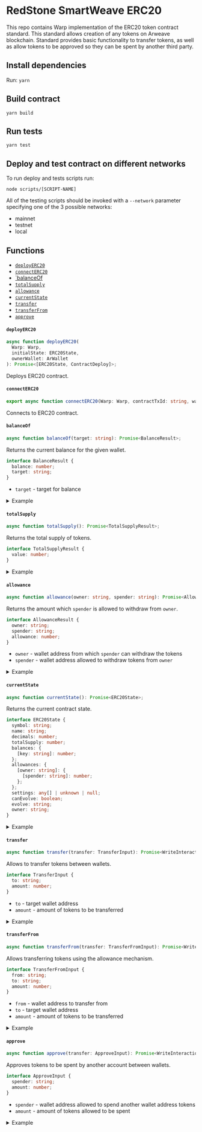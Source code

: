 # RedStone SmartWeave ERC20

This repo contains Warp implementation of the ERC20 token contract standard. This standard allows creation of any tokens on Arweave blockchain. Standard provides basic functionality to transfer tokens, as well as allow tokens to be approved so they can be spent by another third party.

## Install dependencies

Run:
`yarn`

## Build contract

```
yarn build
```

## Run tests

```
yarn test
```

## Deploy and test contract on different networks

To run deploy and tests scripts run:

```
node scripts/[SCRIPT-NAME]
```

All of the testing scripts should be invoked with a `--network` parameter specifying one of the 3 possible networks:

- mainnet
- testnet
- local

## Functions

- [`deployERC20`](#deployERC20)
- [`connectERC20`](#connecterc20)
- [`balanceOf](#balanceof)
- [`totalSupply`](#totalsupply)
- [`allowance`](#allowance)
- [`currentState`](#currentstate)
- [`transfer`](#transfer)
- [`transferFrom`](#transferfrom)
- [`approve`](#approve)

#### `deployERC20`

```typescript
async function deployERC20(
  Warp: Warp,
  initialState: ERC20State,
  ownerWallet: ArWallet
): Promise<[ERC20State, ContractDeploy]>;
```

Deploys ERC20 contract.

#### `connectERC20`

```typescript
export async function connectERC20(Warp: Warp, contractTxId: string, wallet: ArWallet): Promise<ERC20Contract>;
```

Connects to ERC20 contract.

#### `balanceOf`

```typescript
async function balanceOf(target: string): Promise<BalanceResult>;
```

Returns the current balance for the given wallet.

```typescript
interface BalanceResult {
  balance: number;
  target: string;
}
```

- `target` - target for balance

<details>
  <summary>Example</summary>

```typescript
const result = await contract.balanceOf('ADDRESS_ID');
```

</details>

#### `totalSupply`

```typescript
async function totalSupply(): Promise<TotalSupplyResult>;
```

Returns the total supply of tokens.

```typescript
interface TotalSupplyResult {
  value: number;
}
```

<details>
  <summary>Example</summary>

```typescript
const result = await contract.totalSupply();
```

</details>

#### `allowance`

```typescript
async function allowance(owner: string, spender: string): Promise<AllowanceResult>;
```

Returns the amount which `spender` is allowed to withdraw from `owner`.

```typescript
interface AllowanceResult {
  owner: string;
  spender: string;
  allowance: number;
}
```

- `owner` - wallet address from which `spender` can withdraw the tokens
- `spender` - wallet address allowed to withdraw tokens from `owner`

<details>
  <summary>Example</summary>

```typescript
const result = await contract.allowance('OWNER_ADDRESS_ID', 'CONTRACT_ADDRESS_ID');
```

</details>

#### `currentState`

```typescript
async function currentState(): Promise<ERC20State>;
```

Returns the current contract state.

```typescript
interface ERC20State {
  symbol: string;
  name: string;
  decimals: number;
  totalSupply: number;
  balances: {
    [key: string]: number;
  };
  allowances: {
    [owner: string]: {
      [spender: string]: number;
    };
  };
  settings: any[] | unknown | null;
  canEvolve: boolean;
  evolve: string;
  owner: string;
}
```

<details>
  <summary>Example</summary>

```typescript
const result = await contract.currentState();
```

</details>

#### `transfer`

```typescript
async function transfer(transfer: TransferInput): Promise<WriteInteractionResponse | null>;
```

Allows to transfer tokens between wallets.

```typescript
interface TransferInput {
  to: string;
  amount: number;
}
```

- `to` - target wallet address
- `amount` - amount of tokens to be transferred

<details>
  <summary>Example</summary>

```typescript
const result = await contract.transfer('TO_ADDRESS', 100);
```

</details>

#### `transferFrom`

```typescript
async function transferFrom(transfer: TransferFromInput): Promise<WriteInteractionResponse | null>;
```

Allows transferring tokens using the allowance mechanism.

```typescript
interface TransferFromInput {
  from: string;
  to: string;
  amount: number;
}
```

- `from` - wallet address to transfer from
- `to` - target wallet address
- `amount` - amount of tokens to be transferred

<details>
  <summary>Example</summary>

```typescript
const result = await contract.transferFrom('FROM_ADDRESS', 'TO_ADDRESS', 100);
```

</details>

#### `approve`

```typescript
async function approve(transfer: ApproveInput): Promise<WriteInteractionResponse | null>;
```

Approves tokens to be spent by another account between wallets.

```typescript
interface ApproveInput {
  spender: string;
  amount: number;
}
```

- `spender` - wallet address allowed to spend another wallet address tokens
- `amount` - amount of tokens allowed to be spent

<details>
  <summary>Example</summary>

```typescript
const result = await contract.approve('SPENDER_ADDRESS', 100);
```

</details>
